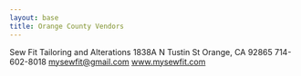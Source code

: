 ```yaml
---
layout: base
title: Orange County Vendors
---
```


Sew Fit Tailoring and Alterations
1838A N Tustin St
Orange, CA 92865
714-602-8018
mysewfit@gmail.com
www.mysewfit.com



